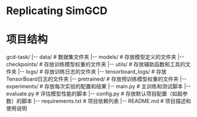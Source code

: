 # Replicating SimGCD

# 项目结构
gcd-task/
|-- data/               # 数据集文件夹
|-- models/             # 存放模型定义的文件夹
|-- checkpoints/        # 存放训练模型权重的文件夹
|-- utils/              # 存放辅助函数和工具的文件夹
|-- logs/               # 存放训练日志的文件夹
|-- tensorboard_logs/   # 存放TensorBoard日志的文件夹
|-- pretrained/         # 存放预训练模型权重的文件夹
|-- experiments/        # 存放每次实验的配置和结果
|-- main.py             # 主训练和测试脚本
|-- evaluate.py         # 评估模型性能的脚本
|-- config.py           # 存放默认项目配置（如超参数）的脚本
|-- requirements.txt    # 项目依赖列表
|-- README.md           # 项目描述和使用说明
